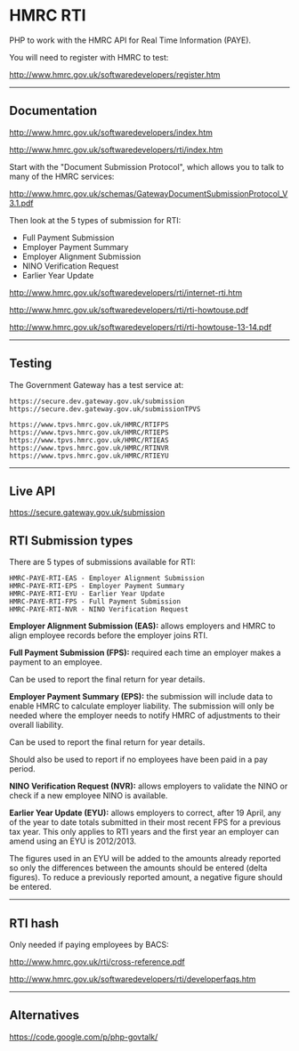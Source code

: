 
# HMRC RTI

PHP to work with the HMRC API for Real Time Information (PAYE).

You will need to register with HMRC to test:

http://www.hmrc.gov.uk/softwaredevelopers/register.htm

---

## Documentation

http://www.hmrc.gov.uk/softwaredevelopers/index.htm

http://www.hmrc.gov.uk/softwaredevelopers/rti/index.htm

Start with the "Document Submission Protocol", which allows you to talk to many of the HMRC services:

http://www.hmrc.gov.uk/schemas/GatewayDocumentSubmissionProtocol_V3.1.pdf

Then look at the 5 types of submission for RTI:

- Full Payment Submission
- Employer Payment Summary
- Employer Alignment Submission
- NINO Verification Request
- Earlier Year Update

http://www.hmrc.gov.uk/softwaredevelopers/rti/internet-rti.htm

http://www.hmrc.gov.uk/softwaredevelopers/rti/rti-howtouse.pdf

http://www.hmrc.gov.uk/softwaredevelopers/rti/rti-howtouse-13-14.pdf

---

## Testing

The Government Gateway has a test service at:

	https://secure.dev.gateway.gov.uk/submission
	https://secure.dev.gateway.gov.uk/submissionTPVS

	https://www.tpvs.hmrc.gov.uk/HMRC/RTIFPS
	https://www.tpvs.hmrc.gov.uk/HMRC/RTIEPS
	https://www.tpvs.hmrc.gov.uk/HMRC/RTIEAS
	https://www.tpvs.hmrc.gov.uk/HMRC/RTINVR
	https://www.tpvs.hmrc.gov.uk/HMRC/RTIEYU

---

## Live API

https://secure.gateway.gov.uk/submission

## RTI Submission types

There are 5 types of submissions available for RTI:

	HMRC-PAYE-RTI-EAS - Employer Alignment Submission
	HMRC-PAYE-RTI-EPS - Employer Payment Summary
	HMRC-PAYE-RTI-EYU - Earlier Year Update
	HMRC-PAYE-RTI-FPS - Full Payment Submission
	HMRC-PAYE-RTI-NVR - NINO Verification Request

**Employer Alignment Submission (EAS):** allows employers and HMRC to align employee records before the employer joins RTI.

**Full Payment Submission (FPS):** required each time an employer makes a payment to an employee.

Can be used to report the final return for year details.

**Employer Payment Summary (EPS):** the submission will include data to enable HMRC to calculate employer liability. The submission will only be needed where the employer needs to notify HMRC of adjustments to their overall liability.

Can be used to report the final return for year details.

Should also be used to report if no employees have been paid in a pay period.

**NINO Verification Request (NVR):** allows employers to validate the NINO or check if a new employee NINO is available.

**Earlier Year Update (EYU):** allows employers to correct, after 19 April, any of the year to date totals submitted in their most recent FPS for a previous tax year. This only applies to RTI years and the first year an employer can amend using an EYU is 2012/2013.

The figures used in an EYU will be added to the amounts already reported so only the differences between the amounts should be entered (delta figures). To reduce a previously reported amount, a negative figure should be entered.

---

## RTI hash

Only needed if paying employees by BACS:

http://www.hmrc.gov.uk/rti/cross-reference.pdf

http://www.hmrc.gov.uk/softwaredevelopers/rti/developerfaqs.htm

---

## Alternatives

https://code.google.com/p/php-govtalk/
